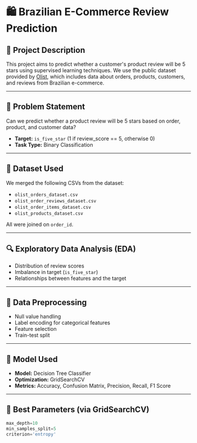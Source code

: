# 🛍️ Brazilian E-Commerce Review Prediction

## 📌 Project Description

This project aims to predict whether a customer's product review will be 5 stars using supervised learning techniques. We use the public dataset provided by [Olist](https://www.kaggle.com/datasets/olistbr/brazilian-ecommerce), which includes data about orders, products, customers, and reviews from Brazilian e-commerce.

---

## 🧠 Problem Statement

Can we predict whether a product review will be 5 stars based on order, product, and customer data?

- **Target:** `is_five_star` (1 if review_score == 5, otherwise 0)
- **Task Type:** Binary Classification

---

## 📂 Dataset Used

We merged the following CSVs from the dataset:

- `olist_orders_dataset.csv`
- `olist_order_reviews_dataset.csv`
- `olist_order_items_dataset.csv`
- `olist_products_dataset.csv`

All were joined on `order_id`.

---

## 🔍 Exploratory Data Analysis (EDA)

- Distribution of review scores
- Imbalance in target (`is_five_star`)
- Relationships between features and the target

---

## 🧹 Data Preprocessing

- Null value handling
- Label encoding for categorical features
- Feature selection
- Train-test split

---

## 🤖 Model Used

- **Model:** Decision Tree Classifier
- **Optimization:** GridSearchCV
- **Metrics:** Accuracy, Confusion Matrix, Precision, Recall, F1 Score

---

## 🎯 Best Parameters (via GridSearchCV)

```python
max_depth=10  
min_samples_split=5  
criterion='entropy'  
